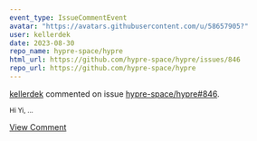 ```yaml
---
event_type: IssueCommentEvent
avatar: "https://avatars.githubusercontent.com/u/58657905?"
user: kellerdek
date: 2023-08-30
repo_name: hypre-space/hypre
html_url: https://github.com/hypre-space/hypre/issues/846
repo_url: https://github.com/hypre-space/hypre
---
```


<a href='https://github.com/kellerdek' target='_blank'>kellerdek</a> commented on issue <a href='https://github.com/hypre-space/hypre/issues/846' target='_blank'>hypre-space/hypre#846</a>.

<small>Hi Yi,...</small>

<a href='https://github.com/hypre-space/hypre/issues/846' target='_blank'>View Comment</a>